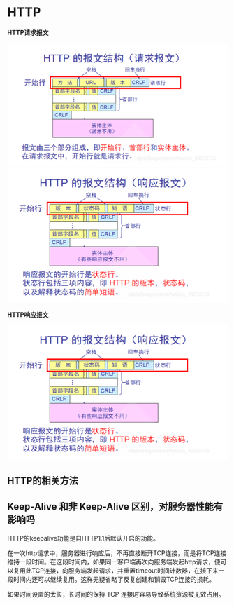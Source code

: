 # HTTP

**HTTP请求报文**

<img src="HTTP.assets/image-20210427000835324.png" alt="image-20210427000835324" style="zoom: 67%;" />![image-20210427000820459](HTTP.assets/image-20210427000820459.png)

**HTTP响应报文**



<img src="HTTP.assets/image-20210427000820459.png" alt="image-20210427000820459" style="zoom:67%;" />

## HTTP的相关方法



## Keep-Alive 和非 Keep-Alive 区别，对服务器性能有影响吗

HTTP的keepalive功能是自HTTP1.1后默认开启的功能。

在一次http请求中，服务器进行响应后，不再直接断开TCP连接，而是将TCP连接维持一段时间。在这段时间内，如果同一客户端再次向服务端发起http请求，便可以复用此TCP连接，向服务端发起请求，并重置timeout时间计数器，在接下来一段时间内还可以继续复用。这样无疑省略了反复创建和销毁TCP连接的损耗。

如果时间设置的太长，长时间的保持 TCP 连接时容易导致系统资源被无效占用。